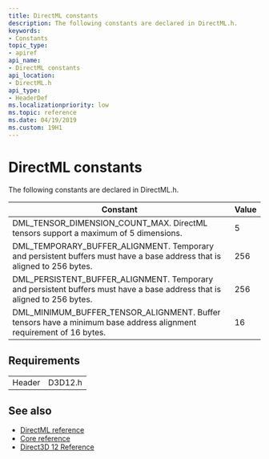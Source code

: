 ```yaml
---
title: DirectML constants
description: The following constants are declared in DirectML.h.
keywords:
- Constants
topic_type:
- apiref
api_name:
- DirectML constants
api_location:
- DirectML.h
api_type:
- HeaderDef
ms.localizationpriority: low
ms.topic: reference
ms.date: 04/19/2019
ms.custom: 19H1
---
```


# DirectML constants

The following constants are declared in DirectML.h.

| Constant | Value |
|-|-|
| DML_TENSOR_DIMENSION_COUNT_MAX. DirectML tensors support a maximum of 5 dimensions. | 5 |
| DML_TEMPORARY_BUFFER_ALIGNMENT. Temporary and persistent buffers must have a base address that is aligned to 256 bytes. | 256 |
| DML_PERSISTENT_BUFFER_ALIGNMENT. Temporary and persistent buffers must have a base address that is aligned to 256 bytes. | 256 |
| DML_MINIMUM_BUFFER_TENSOR_ALIGNMENT. Buffer tensors have a minimum base address alignment requirement of 16 bytes. | 16 |

## Requirements

| | |
|-|-|
| Header | D3D12.h |

## See also

* [DirectML reference](direct3d-directml-reference.md)
* [Core reference](direct3d-12-core-reference.md)
* [Direct3D 12 Reference](direct3d-12-reference.md)
